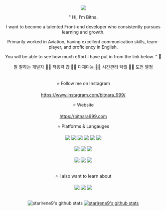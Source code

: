 <div align="center">
<img src="https://capsule-render.vercel.app/api?type=wave&color=auto&height=300&section=header&text=Bitnara%20999&fontSize=90" />

" Hi, I’m Bitna. 

I want to become a talented Front-end developer who consistently pursues learning and growth.

Primarily worked in Aviation, having excellent communication skills, team-player, and proficiency in English.

You will be able to see how much effort I have put in from the link below. " 👀

말 잘하는 개발자 👍🏻 적응력 갑 👍🏻 다재다능 👍🏻 시간관리 탁월 👍🏻 도전 열정
<br><br/>  
⭐️ Follow me on Instagram

https://www.instagram.com/bitnara_999/

⭐️ Website

https://bitnara999.com 

⭐️ Platforms & Langauges

<img src="https://img.shields.io/badge/React-61DAFB?style=for-the-badge"/>
<img src="https://img.shields.io/badge/Redux-61DAFB?style=for-the-badge"/>
<img src="https://img.shields.io/badge/Node.js-339933?style=for-the-badge"/>
<img src="https://img.shields.io/badge/Java Script & ES6-F7DF1E?style=for-the-badge"/>
<img src="https://img.shields.io/badge/HTML5-blue?style=for-the-badge"/>
<img src="https://img.shields.io/badge/CSS3-orange?style=for-the-badge"/>
<br><br/>  
<img src="https://img.shields.io/badge/Maria DB-003545?style=for-the-badge"/>
<img src="https://img.shields.io/badge/Mongo DB-47A248?style=for-the-badge"/>
<img src="https://img.shields.io/badge/Git-gray?style=for-the-badge"/>
<br><br/>  
<img src="https://img.shields.io/badge/Visual Studio Code-007ACC?style=for-the-badge"/>
<img src="https://img.shields.io/badge/Intellij IDEA-000000?style=for-the-badge"/>
<img src="https://img.shields.io/badge/Eclipse IDE-2C2255?style=for-the-badge"/>
<br><br/>  

⭐️ I also want to learn about

<img src="https://img.shields.io/badge/Python-3776AB?style=for-the-badge"/>
<img src="https://img.shields.io/badge/R-276DC3?style=for-the-badge"/>
<img src="https://img.shields.io/badge/Machine Learning-61DAFB?style=for-the-badge"/>
<br><br/> 

![starirene9's github stats](https://github-readme-stats.vercel.app/api?username=starirene9&theme=jolly_icons=true)
[![starirene9's github stats](https://github-readme-stats.vercel.app/api/top-langs/?username=starirene9&show_icons=true&hide_border=true&title_color=004386&icon_color=004386&layout=compact)](https://github.com/starirene9)


</div>





